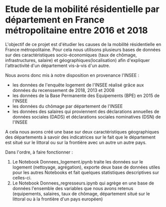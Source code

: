 # Etude de la mobilité résidentielle par département en France métropolitaine entre 2016 et 2018

L'objectif de ce projet est d'étudier les causes de la mobilité résidentielle en France métropolitaine. Pour cela nous utilisons plusieurs bases de données sur des caractéristiques socio-économiques (taux de chômage, infrastructures, salaire) et géographiques(localisation) afin d'expliquer l'attractivité d'un département vis-à-vis d'un autre.

Nous avons donc mis à notre disposition en provenance l'INSEE :
- les données de l'enquête logement de l'INSEE réalisé grâce aux données du recenssement de 2018, 2013 et 2008
- les données de la Base Permanente des Equipements (BPE) en 2015 de l'INSEE
- les données du chômage par département de l'INSEE
- les données des salaires qui proviennent des déclarations annuelles de données sociales (DADS) et déclarations sociales nominatives (DSN) de l'INSEE

A cela nous avons créé une base sur deux caractéristiques géographiques des départements à savoir des indicatrices sur le fait que le département est situé sur le littoral ou sur la frontière avec un autre un autre pays.

Dans l'ordre, à faire fonctionner : 
1) Le Notebook Donnees_logement.ipynb traite les données sur le logement (nettoyage, agrégation), exporte deux base de données utiles pour les autres Notebooks et fait quelques statistiques descriptives sur celles-ci.
2) Le Notebook Donnees_regresseurs.ipynb qui agrège en une base de données l'ensemble des variables que nous avons retenus (equipements, salaires, taux de chômage, département situé sur le littoral ou à la frontière d'un pays européen)
